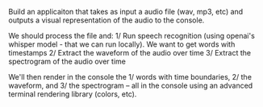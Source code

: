 Build an applicaiton that takes as input a audio file (wav, mp3, etc) and outputs a visual representation of the audio to the console.

We should process the file and:
1/ Run speech recognition (using openai's whisper model - that we can run locally). We want to get words with timestamps
2/ Extract the waveform of the audio over time 
3/ Extract the spectrogram of the audio over time

We'll then render in the console the 1/ words with time boundaries, 2/ the waveform, and 3/ the spectrogram – all in the console using an advanced terminal rendering library (colors, etc).
